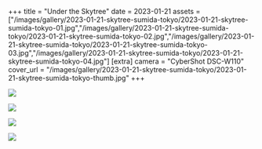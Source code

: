 +++
title = "Under the Skytree"
date = 2023-01-21
assets = ["/images/gallery/2023-01-21-skytree-sumida-tokyo/2023-01-21-skytree-sumida-tokyo-01.jpg","/images/gallery/2023-01-21-skytree-sumida-tokyo/2023-01-21-skytree-sumida-tokyo-02.jpg","/images/gallery/2023-01-21-skytree-sumida-tokyo/2023-01-21-skytree-sumida-tokyo-03.jpg","/images/gallery/2023-01-21-skytree-sumida-tokyo/2023-01-21-skytree-sumida-tokyo-04.jpg"]
[extra]
camera = "CyberShot DSC-W110"
cover_url = "/images/gallery/2023-01-21-skytree-sumida-tokyo/2023-01-21-skytree-sumida-tokyo-thumb.jpg"
+++

![](/images/gallery/2023-01-21-skytree-sumida-tokyo/2023-01-21-skytree-sumida-tokyo-01.jpg)

![](/images/gallery/2023-01-21-skytree-sumida-tokyo/2023-01-21-skytree-sumida-tokyo-02.jpg)

![](/images/gallery/2023-01-21-skytree-sumida-tokyo/2023-01-21-skytree-sumida-tokyo-03.jpg)

![](/images/gallery/2023-01-21-skytree-sumida-tokyo/2023-01-21-skytree-sumida-tokyo-04.jpg)